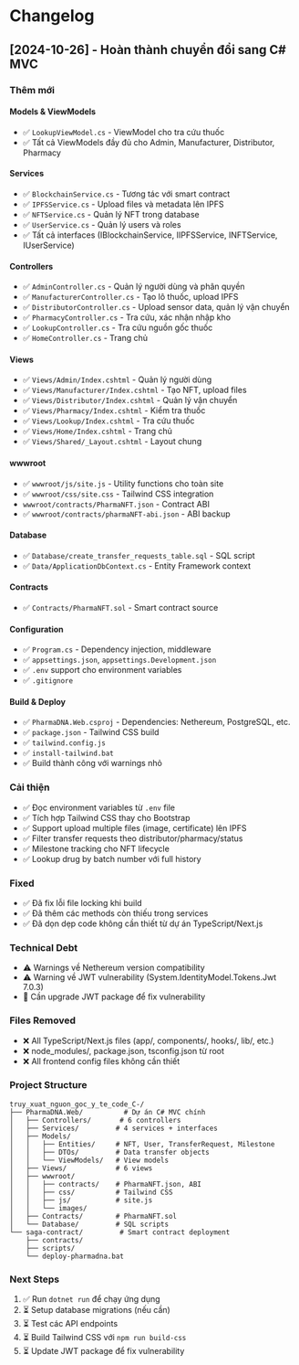# Changelog

## [2024-10-26] - Hoàn thành chuyển đổi sang C# MVC

### Thêm mới

#### Models & ViewModels

- ✅ `LookupViewModel.cs` - ViewModel cho tra cứu thuốc
- ✅ Tất cả ViewModels đầy đủ cho Admin, Manufacturer, Distributor, Pharmacy

#### Services

- ✅ `BlockchainService.cs` - Tương tác với smart contract
- ✅ `IPFSService.cs` - Upload files và metadata lên IPFS
- ✅ `NFTService.cs` - Quản lý NFT trong database
- ✅ `UserService.cs` - Quản lý users và roles
- ✅ Tất cả interfaces (IBlockchainService, IIPFSService, INFTService, IUserService)

#### Controllers

- ✅ `AdminController.cs` - Quản lý người dùng và phân quyền
- ✅ `ManufacturerController.cs` - Tạo lô thuốc, upload IPFS
- ✅ `DistributorController.cs` - Upload sensor data, quản lý vận chuyển
- ✅ `PharmacyController.cs` - Tra cứu, xác nhận nhập kho
- ✅ `LookupController.cs` - Tra cứu nguồn gốc thuốc
- ✅ `HomeController.cs` - Trang chủ

#### Views

- ✅ `Views/Admin/Index.cshtml` - Quản lý người dùng
- ✅ `Views/Manufacturer/Index.cshtml` - Tạo NFT, upload files
- ✅ `Views/Distributor/Index.cshtml` - Quản lý vận chuyển
- ✅ `Views/Pharmacy/Index.cshtml` - Kiểm tra thuốc
- ✅ `Views/Lookup/Index.cshtml` - Tra cứu thuốc
- ✅ `Views/Home/Index.cshtml` - Trang chủ
- ✅ `Views/Shared/_Layout.cshtml` - Layout chung

#### wwwroot

- ✅ `wwwroot/js/site.js` - Utility functions cho toàn site
- ✅ `wwwroot/css/site.css` - Tailwind CSS integration
- `wwwroot/contracts/PharmaNFT.json` - Contract ABI
- ✅ `wwwroot/contracts/pharmaNFT-abi.json` - ABI backup

#### Database

- ✅ `Database/create_transfer_requests_table.sql` - SQL script
- ✅ `Data/ApplicationDbContext.cs` - Entity Framework context

#### Contracts

- ✅ `Contracts/PharmaNFT.sol` - Smart contract source

#### Configuration

- ✅ `Program.cs` - Dependency injection, middleware
- ✅ `appsettings.json`, `appsettings.Development.json`
- ✅ `.env` support cho environment variables
- ✅ `.gitignore`

#### Build & Deploy

- ✅ `PharmaDNA.Web.csproj` - Dependencies: Nethereum, PostgreSQL, etc.
- ✅ `package.json` - Tailwind CSS build
- ✅ `tailwind.config.js`
- ✅ `install-tailwind.bat`
- ✅ Build thành công với warnings nhỏ

### Cải thiện

- ✅ Đọc environment variables từ `.env` file
- ✅ Tích hợp Tailwind CSS thay cho Bootstrap
- ✅ Support upload multiple files (image, certificate) lên IPFS
- ✅ Filter transfer requests theo distributor/pharmacy/status
- ✅ Milestone tracking cho NFT lifecycle
- ✅ Lookup drug by batch number với full history

### Fixed

- ✅ Đã fix lỗi file locking khi build
- ✅ Đã thêm các methods còn thiếu trong services
- ✅ Đã dọn dẹp code không cần thiết từ dự án TypeScript/Next.js

### Technical Debt

- ⚠️ Warnings về Nethereum version compatibility
- ⚠️ Warning về JWT vulnerability (System.IdentityModel.Tokens.Jwt 7.0.3)
- 🔄 Cần upgrade JWT package để fix vulnerability

### Files Removed

- ❌ All TypeScript/Next.js files (app/, components/, hooks/, lib/, etc.)
- ❌ node_modules/, package.json, tsconfig.json từ root
- ❌ All frontend config files không cần thiết

### Project Structure

```
truy_xuat_nguon_goc_y_te_code_C-/
├── PharmaDNA.Web/          # Dự án C# MVC chính
│   ├── Controllers/       # 6 controllers
│   ├── Services/         # 4 services + interfaces
│   ├── Models/
│   │   ├── Entities/     # NFT, User, TransferRequest, Milestone
│   │   ├── DTOs/         # Data transfer objects
│   │   └── ViewModels/   # View models
│   ├── Views/            # 6 views
│   ├── wwwroot/
│   │   ├── contracts/    # PharmaNFT.json, ABI
│   │   ├── css/          # Tailwind CSS
│   │   ├── js/           # site.js
│   │   └── images/
│   ├── Contracts/        # PharmaNFT.sol
│   └── Database/         # SQL scripts
└── saga-contract/         # Smart contract deployment
    ├── contracts/
    ├── scripts/
    └── deploy-pharmadna.bat
```

### Next Steps

1. ✅ Run `dotnet run` để chạy ứng dụng
2. ⏳ Setup database migrations (nếu cần)
3. ⏳ Test các API endpoints
4. ⏳ Build Tailwind CSS với `npm run build-css`
5. ⏳ Update JWT package để fix vulnerability
